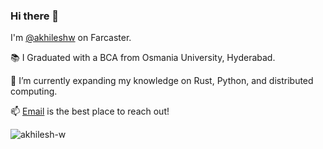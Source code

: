 ### Hi there 👋

I'm [@akhileshw](https://warpcast.com/akhileshw) on Farcaster.

📚 I Graduated with a BCA from Osmania University, Hyderabad.

🌱 I’m currently expanding my knowledge on Rust, Python, and distributed computing.

📫 [Email](mailto:hey@akhileshw.xyz) is the best place to reach out!

  
<p align="left"> <img src="https://komarev.com/ghpvc/?username=akhilesh-w&label=Profile%20views&color=0e75b6&style=flat" alt="akhilesh-w" /> </p>

<!--
**This is a ✨ _special_ ✨ repository because its `README.md` (this file) appears on your GitHub profile.

Here are some ideas to get you started:

- 🌱 I’m currently learning ...
- 👯 I’m looking to collaborate on ...
- 🤔 I’m looking for help with ...
- 💬 Ask me about ...
- ⚡ Fun fact: ...
-->
